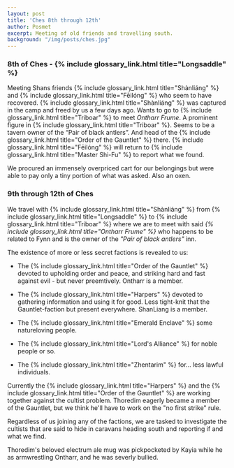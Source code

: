 ```yaml
---
layout: post
title: 'Ches 8th through 12th'
author: Posmet
excerpt: Meeting of old friends and travelling south.
background: "/img/posts/ches.jpg"
---
```


### 8th of Ches - {% include glossary_link.html title="Longsaddle" %}

Meeting Shans friends {% include glossary_link.html title="Shànliáng" %} and
{% include glossary_link.html title="Fēilóng" %} who seem to have recovered.
{% include glossary_link.html title="Shànliáng" %} was captured in the camp
and freed by us a few days ago. Wants to go to {% include glossary_link.html title="Triboar" %} to meet *Ontharr
Frume*. A prominent figure in {% include glossary_link.html title="Triboar" %}. Seems to be a tavern owner of the “Pair
of black antlers”. And head of the {% include glossary_link.html title="Order
of the Gauntlet" %} there. {% include glossary_link.html title="Fēilóng" %}
will return to {% include glossary_link.html title="Master Shi-Fu" %} to
report what we found.

We procured an immensely overpriced cart for our belongings but were able to pay only a tiny portion of what was asked. Also an oxen.

### 9th through 12th of Ches

We travel with {% include glossary_link.html title="Shànliáng" %} from
{% include glossary_link.html title="Longsaddle" %} to {% include glossary_link.html title="Triboar" %} where we are to meet with said *{% include
glossary_link.html title="Ontharr Frume" %}* who happens to be related to Fynn
and is the owner of the *"Pair of black antlers"* inn.

The existence of more or less secret factions is revealed to us:

- The {% include glossary_link.html title="Order of the Gauntlet" %} devoted to upholding order and peace, and striking hard and fast against evil - but never preemtively. Ontharr is a member.

- The {% include glossary_link.html title="Harpers" %} devoted to gathering information and using it for good. Less tight-knit that the Gauntlet-faction but present everywhere. ShanLiang is a member.

- The {% include glossary_link.html title="Emerald Enclave" %} some natureloving people.

- The {% include glossary_link.html title="Lord's Alliance" %} for noble people or so.

- The {% include glossary_link.html title="Zhentarim" %} for... less lawful individuals.

Currently the {% include glossary_link.html title="Harpers" %} and the {% include glossary_link.html title="Order of the Gauntlet" %} are working together against the cultist problem.
Thoredim eagerly became a member of the Gauntlet, but we think he'll have to work on the "no first strike" rule.

Regardless of us joining any of the factions, we are tasked to investigate the cultists that are said to hide in caravans heading south and reporting if and what we find.

Thoredim's beloved electrum ale mug was pickpocketed by Kayia while he as armwrestling Ontharr, and he was severly bullied.
